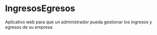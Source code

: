 # IngresosEgresos
Aplicativo web para que un administrador pueda gestionar los ingresos y egresos de su empresa
